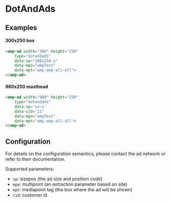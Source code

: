 <!---
Copyright 2015 The AMP HTML Authors. All Rights Reserved.

Licensed under the Apache License, Version 2.0 (the "License");
you may not use this file except in compliance with the License.
You may obtain a copy of the License at

      http://www.apache.org/licenses/LICENSE-2.0

Unless required by applicable law or agreed to in writing, software
distributed under the License is distributed on an "AS-IS" BASIS,
WITHOUT WARRANTIES OR CONDITIONS OF ANY KIND, either express or implied.
See the License for the specific language governing permissions and
limitations under the License.
-->

# DotAndAds

## Examples

#### 300x250 box

```html
<amp-ad width="300" height="250"
    type="dotandads"
    data-sp="300x250-u"
    data-mpo="ampTest"
    data-mpt="amp-amp-all-all">
</amp-ad>
```

#### 980x250 masthead

```html
<amp-ad width="980" height="250"
    type="dotandads" 
    data-sp='sn-u' 
    data-cid="11" 
    data-mpo="ampTest" 
    data-mpt="amp-amp-all-all">
</amp-ad>
```

## Configuration

For details on the configuration semantics, please contact the ad network or refer to their documentation. 

Supported parameters:

- `sp`: sizepos (the ad size and position code)
- `mpo`: multipoint (an extraction parameter based on site)
- `mpt`: mediapoint tag (the box where the ad will be shown)
- `cid`: customer id

